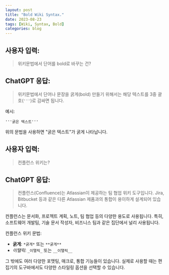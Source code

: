 ```yaml
---
layout: post
title: "Bold Wiki Syntax."
date: 2023-08-23
tags: [Wiki, Syntax, Bold]
categories: blog
---
```


## 사용자 입력:
> 위키문법에서 단어를 bold로 바꾸는 건?

## ChatGPT 응답:
> 위키문법에서 단어나 문장을 굵게(bold) 만들기 위해서는 해당 텍스트를 3중 괄호(`'''`)로 감싸면 됩니다.

예시:
```
'''굵은 텍스트'''
```

위의 문법을 사용하면 "굵은 텍스트"가 굵게 나타납니다.

## 사용자 입력:
> 컨플런스 위키는?

## ChatGPT 응답:
> 컨플런스(Confluence)는 Atlassian이 제공하는 팀 협업 위키 도구입니다. Jira, Bitbucket 등과 같은 다른 Atlassian 제품과의 통합이 용이하게 설계되어 있습니다. 

컨플런스는 문서화, 프로젝트 계획, 노트, 팀 협업 등의 다양한 용도로 사용됩니다. 특히, 소프트웨어 개발팀, 기술 문서 작성자, 비즈니스 팀과 같은 집단에서 널리 사용됩니다.

컨플런스 위키 문법:
- **굵게**: `*굵게*` 또는 `**굵게**`
- *이탤릭*: `_이탤릭_` 또는 `__이탤릭__`

그 밖에도 여러 다양한 포맷팅, 매크로, 통합 기능들이 있습니다. 실제로 사용할 때는 편집기의 도구바에서도 다양한 스타일링 옵션을 선택할 수 있습니다.

